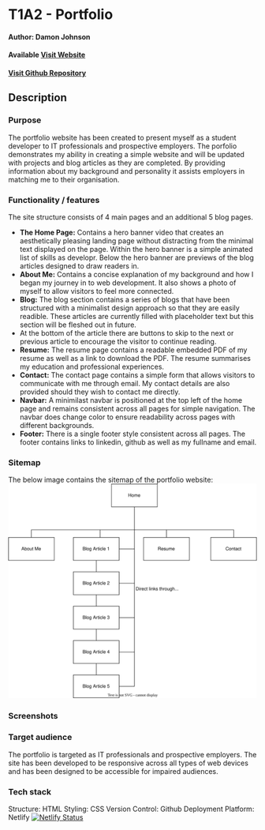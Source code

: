 # T1A2 - Portfolio

#### Author: Damon Johnson
#### Available [Visit Website](https://damonjohnsondev.netlify.app/)
#### [Visit Github Repository](https://github.com/DamonJohnson/portfolio)

## **Description**

### Purpose
The portfolio website has been created to present myself as a student developer to IT professionals and prospective employers.
The porfolio demonstrates my ability in creating a simple website and will be updated with projects and blog articles as they are completed. By providing information about my background and personality it assists employers in matching me to their organisation.

### Functionality / features
The site structure consists of 4 main pages and an additional 5 blog pages.

- **The Home Page:** Contains a hero banner video that creates an aesthetically pleasing landing page without distracting from the minimal text displayed on the page. Within the hero banner is a simple animated list of skills as developr. Below the hero banner are previews of the blog articles designed to draw readers in.
- **About Me:** Contains a concise explanation of my background and how I began my journey in to web development. It also shows a photo of myself to allow visitors to feel more connected.
- **Blog:** The blog section contains a series of blogs that have been structured with a minimalist design approach so that they are easily readible. These articles are currently filled with placeholder text but this section will be fleshed out in future.
- At the bottom of the article there are buttons to skip to the next or previous article to encourage the visitor to continue reading.
- **Resume:** The resume page contains a readable embedded PDF of my resume as well as a link to download the PDF. The resume summarises my education and professional experiences.
- **Contact:** The contact page contains a simple form that allows visitors to communicate with me through email. My contact details are also provided should they wish to contact me directly.
- **Navbar:** A minimilast navbar is positioned at the top left of the home page and remains consistent across all pages for simple navigation. The navbar does change color to ensure readability across pages with different backgrounds.
- **Footer:** There is a single footer style consistent across all pages. The footer contains links to linkedin, github as well as my fullname and email.


### Sitemap
The below image contains the sitemap of the portfolio website:
![Site Map of portfolio website](images/site-map.svg)
### Screenshots
### Target audience
The portfolio is targeted as IT professionals and prospective employers. The site has been developed to be responsive across all types of web devices and has been designed to be accessible for impaired audiences.

### Tech stack
Structure: HTML
Styling: CSS
Version Control: Github
Deployment Platform: Netlify
[![Netlify Status](https://api.netlify.com/api/v1/badges/f71139a9-cbd1-4aca-9528-5427121d8952/deploy-status)](https://app.netlify.com/sites/fervent-hopper-39b679/deploys)